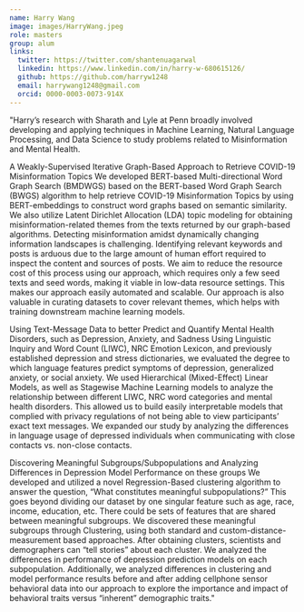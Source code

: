 ```yaml
---
name: Harry Wang
image: images/HarryWang.jpeg
role: masters
group: alum
links:
  twitter: https://twitter.com/shantenuagarwal
  linkedin: https://www.linkedin.com/in/harry-w-680615126/
  github: https://github.com/harryw1248
  email: harrywang1248@gmail.com
  orcid: 0000-0003-0073-914X 
---
```


"Harry’s research with Sharath and Lyle at Penn broadly involved developing and applying techniques in Machine Learning, Natural Language Processing, and Data Science to study problems related to Misinformation and Mental Health. 

A Weakly-Supervised Iterative Graph-Based Approach to Retrieve COVID-19 Misinformation Topics
We developed BERT-based Multi-directional Word Graph Search (BMDWGS) based on the BERT-based Word Graph Search (BWGS) algorithm to help retrieve COVID-19 Misinformation Topics by using BERT-embeddings to construct word graphs based on semantic similarity. We also utilize Latent Dirichlet Allocation (LDA) topic modeling for obtaining misinformation-related themes from the texts returned by our graph-based algorithms. Detecting misinformation amidst dynamically changing information landscapes is challenging. Identifying relevant keywords and posts is arduous due to the large amount of human effort required to inspect the content and sources of posts. We aim to reduce the resource cost of this process using our approach, which requires only a few seed texts and seed words, making it viable in low-data resource settings. This makes our approach easily automated and scalable. Our approach is also valuable in curating datasets to cover relevant themes, which helps with training downstream machine learning models.

Using Text-Message Data to better Predict and Quantify Mental Health Disorders, such as Depression, Anxiety, and Sadness
Using Linguistic Inquiry and Word Count (LIWC), NRC Emotion Lexicon, and previously established depression and stress dictionaries, we evaluated the degree to which language features predict symptoms of depression, generalized anxiety, or social anxiety. We used Hierarchical (Mixed-Effect) Linear Models, as well as Stagewise Machine Learning models to analyze the relationship between different LIWC, NRC word categories and mental health disorders. This allowed us to build easily interpretable models that complied with privacy regulations of not being able to view participants’ exact text messages. We expanded our study by analyzing the differences in language usage of depressed individuals when communicating with close contacts vs. non-close contacts. 

Discovering Meaningful Subgroups/Subpopulations and Analyzing Differences in Depression Model Performance on these groups
We developed and utilized a novel Regression-Based clustering algorithm to answer the question, “What constitutes meaningful subpopulations?” This goes beyond dividing our dataset by one singular feature such as age, race, income, education, etc. There could be sets of features that are shared between meaningful subgroups. We discovered these meaningful subgroups through Clustering, using both standard and custom-distance-measurement based approaches. After obtaining clusters, scientists and demographers can “tell stories” about each cluster. We analyzed the differences in performance of depression prediction models on each subpopulation. Additionally, we analyzed differences in clustering and model performance results before and after adding cellphone sensor behavioral data into our approach to explore the importance and impact of behavioral traits versus “inherent” demographic traits."
